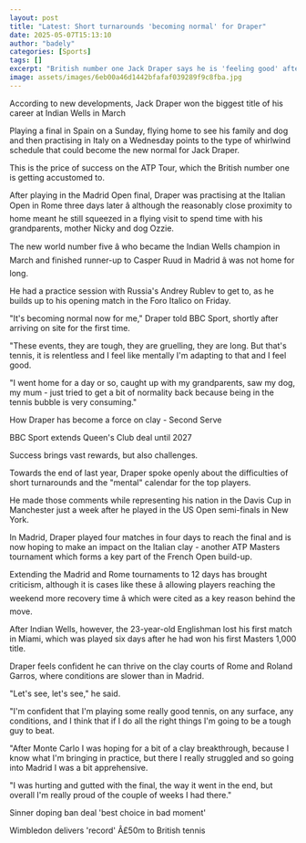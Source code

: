 ```yaml
---
layout: post
title: "Latest: Short turnarounds 'becoming normal' for Draper"
date: 2025-05-07T15:13:10
author: "badely"
categories: [Sports]
tags: []
excerpt: "British number one Jack Draper says he is 'feeling good' after arriving at the Italian Open in Rome following a short turnaround from the Madrid Open "
image: assets/images/6eb00a46d1442bfafaf039289f9c8fba.jpg
---
```


According to new developments, Jack Draper won the biggest title of his career at Indian Wells in March

Playing a final in Spain on a Sunday, flying home to see his family and dog and then practising in Italy on a Wednesday points to the type of whirlwind schedule that could become the new normal for Jack Draper.

This is the price of success on the ATP Tour, which the British number one is getting accustomed to.

After playing in the Madrid Open final, Draper was practising at the Italian Open in Rome three days later â although the reasonably close proximity to home meant he still squeezed in a flying visit to spend time with his grandparents, mother Nicky and dog Ozzie.

The new world number five â who became the Indian Wells champion in March and finished runner-up to Casper Ruud in Madrid â was not home for long.

He had a practice session with Russia's Andrey Rublev to get to, as he builds up to his opening match in the Foro Italico on Friday.

"It's becoming normal now for me," Draper told BBC Sport, shortly after arriving on site for the first time.

"These events, they are tough, they are gruelling, they are long. But that's tennis, it is relentless and I feel like mentally I'm adapting to that and I feel good.

"I went home for a day or so, caught up with my grandparents, saw my dog, my mum - just tried to get a bit of normality back because being in the tennis bubble is very consuming."

How Draper has become a force on clay - Second Serve

BBC Sport extends Queen's Club deal until 2027

Success brings vast rewards, but also challenges.

Towards the end of last year, Draper spoke openly about the difficulties of short turnarounds and the "mental" calendar for the top players.

He made those comments while representing his nation in the Davis Cup in Manchester just a week after he played in the US Open semi-finals in New York.

In Madrid, Draper played four matches in four days to reach the final and is now hoping to make an impact on the Italian clay - another ATP Masters tournament which forms a key part of the French Open build-up.

Extending the Madrid and Rome tournaments to 12 days has brought criticism, although it is cases like these â allowing players reaching the weekend more recovery time â which were cited as a key reason behind the move.

After Indian Wells, however, the 23-year-old Englishman lost his first match in Miami, which was played six days after he had won his first Masters 1,000 title.

Draper feels confident he can thrive on the clay courts of Rome and Roland Garros, where conditions are slower than in Madrid.

"Let's see, let's see," he said.

"I'm confident that I'm playing some really good tennis, on any surface, any conditions, and I think that if I do all the right things I'm going to be a tough guy to beat.

"After Monte Carlo I was hoping for a bit of a clay breakthrough, because I know what I'm bringing in practice, but there I really struggled and so going into Madrid I was a bit apprehensive.

"I was hurting and gutted with the final, the way it went in the end, but overall I'm really proud of the couple of weeks I had there."

Sinner doping ban deal 'best choice in bad moment'

Wimbledon delivers 'record' Â£50m to British tennis

